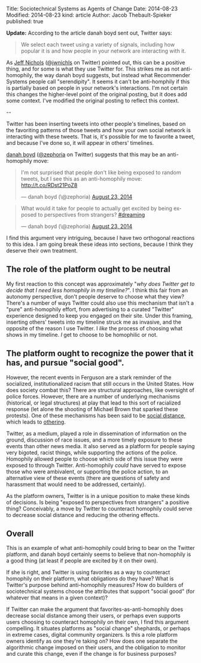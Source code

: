 Title: Sociotechnical Systems as Agents of Change
Date: 2014-08-23
Modified: 2014-08-23
kind: article
Author: Jacob Thebault-Spieker
published: true

**Update:**
According to the article danah boyd sent out, Twitter says:

> We select each tweet using a variety of signals, including how popular it is
> and how people in your network are interacting with it.

As [Jeff Nichols](http://jeffreynichols.com)
([\@jwnichls](http://twitter.com/jwnichls) on Twitter) pointed out, this can be
a positive thing, and for some is what they use Twitter for. This strikes me as
not anti-homophily, the way danah boyd suggests, but instead what Recommender
Systems people call "serendipity". It seems it can't be anti-homphily if this
is partially based on people in your network's interactions. I'm not certain
this changes the higher-level point of the original posting, but it does add
some context. I've modified the original posting to reflect this context.

--

Twitter has been inserting tweets into other people's timelines, based on the
favoriting patterns of those tweets and how your own social network is
interacting with these tweets. That is, it's possible for me to favorite a
tweet, and because I've done so, it will appear in others' timelines.

[danah boyd](http://www.danah.org) ([\@zephoria](http://twitter.com/zephoria) on
Twitter) suggests that this may be an anti-homophily move:

<blockquote class="twitter-tweet" lang="en"><p>I&#39;m not surprised that people don&#39;t like being exposed to random tweets, but I see this as an anti-homophily move: <a href="http://t.co/RDst21PoZ8">http://t.co/RDst21PoZ8</a></p>&mdash; danah boyd (\@zephoria) <a href="https://twitter.com/zephoria/statuses/503273388442652673">August 23, 2014</a></blockquote>
<script async src="//platform.twitter.com/widgets.js" charset="utf-8"></script>

<blockquote class="twitter-tweet" lang="en"><p>What would it take for people to actually get excited by being exposed to perspectives from strangers? <a href="https://twitter.com/hashtag/dreaming?src=hash">#dreaming</a></p>&mdash; danah boyd (\@zephoria) <a href="https://twitter.com/zephoria/statuses/503273545263480832">August 23, 2014</a></blockquote>
<script async src="//platform.twitter.com/widgets.js" charset="utf-8"></script>

I find this argument very intriguing, because I have two orthogonal reactions
to this idea. I am going break these ideas into sections, because I think they
deserve their own treatment.

## The role of the platform ought to be neutral
My first reaction to this concept was approximately "*why does Twitter get to
decide that I need less homophily in my timeline?*". I think this fair
from an autonomy perspective, don't people deserve to choose what
they view? There's a number of ways Twitter could also use this mechanism that
isn't a "pure" anti-homophily effort, from advertising to a curated "Twitter"
experience designed to keep you engaged on their site. Under this framing,
inserting others' tweets into my timeline struck me as invasive, and the
opposite of the reason I use Twitter. I *like* the process of choosing what
shows in my timeline. *I* get to choose to be homophilic or not.

## The platform ought to recognize the power that it has, and pursue "social good".

However, the recent events in Ferguson are a stark reminder of the socialized,
institutionalized racism that still occurs in the United States. How does
society combat this? There are structural approaches, like oversight of police
forces. However, there are a number of underlying mechanisms (historical, or
legal structures) at play that lead to this sort of racialized response (let
alone the shooting of Michael Brown that sparked these protests). One of these
mechanisms has been said to be [social
distance](http://en.wikipedia.org/wiki/Social_Distance_Corollary), which leads
to [othering](http://en.wikipedia.org/wiki/Othering).

Twitter, as a medium, played a role in dissemination of information on the
ground, discussion of race issues, and a more timely exposure to these events
than other news media. It also served as a platform for people saying very
bigoted, racist things, while supporting the actions of the police. Homophily
allowed people to choose which side of this issue they were exposed to through
Twitter. Anti-homophily *could* have served to expose those who were
ambivalent, or supporting the police action, to an alternative view of these
events (there are questions of safety and harassment that would need to be
addressed, certainly).

As the platform owners, Twitter is in a unique position to make these kinds of
decisions. Is being "exposed to perspectives from strangers" a positive thing?
Conceivably, a move by Twitter to counteract homophily could serve to decrease
social distance and reducing the othering effects.

## Overall
This is an example of what anti-homophily could bring to bear on the
Twitter platform, and danah boyd certainly seems to believe that non-homophily
is a good thing (at least if people are excited by it on their own).

If she is right, and Twitter is using favorites as a way to counteract
homophily on their platform, what obligations do they have? What is Twitter's
purpose behind anti-homophily measures? How do builders of sociotechnical systems
choose the attributes that support "social good" (for whatever that means in a given
context)?

If Twitter can make the argument that favorites-as-anti-homophily does decrease
social distance among their users, or perhaps even supports users choosing to
counteract homophily on their own, I find this argument compelling. It situates
platforms as "social change" shephards, or perhaps in extreme cases, digital
community organizers. Is this a role platform owners identify as one they're
taking on?  How does one separate the algorithmic change imposed on their
users, and the obligation to monitor and curate this change, even if the change
is for business purposes?
